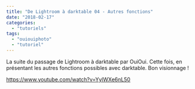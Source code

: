 ```yaml
---
title: "De Lightroom à darktable 04 - Autres fonctions"
date: "2018-02-17"
categories: 
  - "tutoriels"
tags: 
  - "ouiouiphoto"
  - "tutoriel"
---
```


La suite du passage de Lightroom à darktable par OuiOui. Cette fois, en présentant les autres fonctions possibles avec darktable. Bon visionnage !

https://www.youtube.com/watch?v=YylWXe6nL50
